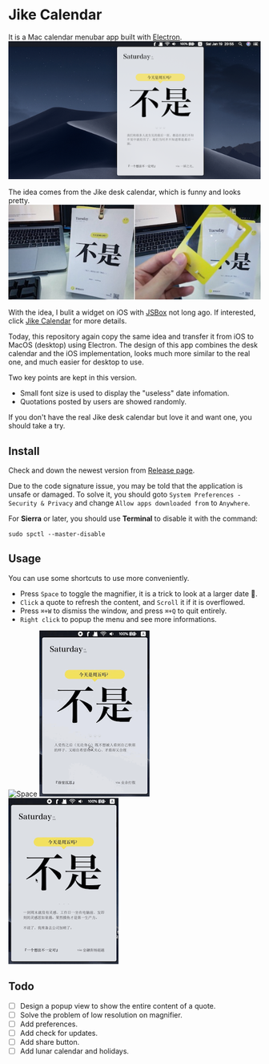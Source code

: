 # Jike Calendar

It is a Mac calendar menubar app built with [Electron](https://github.com/electron/electron).![Jike Calendar](./demo/jike_calendar.png)

The idea comes from the Jike desk calendar, which is funny and looks pretty.![Jike desk calendar](./demo/desk_calendar.jpg)

With the idea, I bulit a widget on iOS with [JSBox](https://itunes.apple.com/cn/app/jsbox-learn-to-code/id1312014438?l=en&mt=8) not long ago. If interested, click [Jike Calendar](https://t.me/Flow_Script/763) for more details.

Today, this repository again copy the same idea and transfer it from iOS to MacOS (desktop) using Electron. The design of this app combines the desk calendar and the iOS implementation, looks much more similar to the real one, and much easier for desktop to use.

Two key points are kept in this version.

- Small font size is used to display the "useless" date infomation.
- Quotations posted by users are showed randomly.

If you don't have the real Jike desk calendar but love it and want one, you should take a try.

## Install

Check and down the newest version from [Release page](https://github.com/ryanfwy/jike-calendar/releases).

Due to the code signature issue, you may be told that the application is unsafe or damaged. To solve it, you should goto `System Preferences - Security & Privacy` and change `Allow apps downloaded from` to `Anywhere`.

For **Sierra** or later, you should use **Terminal** to disable it with the command:

```
sudo spctl --master-disable
```

## Usage

You can use some shortcuts to use more conveniently.

- Press `Space` to toggle the magnifier, it is a trick to look at a larger date 🌚. 
- `Click` a quote to refresh the content, and `Scroll` it if it is overflowed.
- Press `⌘+W` to dismiss the window, and press `⌘+Q` to quit entirely.
- `Right click` to popup the menu and see more informations.

![Space](./demo/jike_space.gif) ![Click](./demo/jike_click.gif) ![Space](./demo/jike_right_click.gif)

## Todo

- [ ] Design a popup view to show the entire content of a quote.
- [ ] Solve the problem of low resolution on magnifier.
- [ ] Add preferences.
- [ ] Add check for updates.
- [ ] Add share button.
- [ ] Add lunar calendar and holidays.
